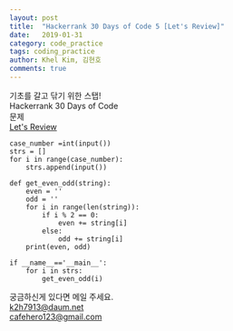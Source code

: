 ```yaml
---
layout: post
title:  "Hackerrank 30 Days of Code 5 [Let's Review]"
date:   2019-01-31
category: code_practice
tags: coding_practice
author: Khel Kim, 김현호
comments: true
---
```


기초를 갈고 닦기 위한 스탭!  
Hackerrank 30 Days of Code  
문제   
[Let's Review](https://www.hackerrank.com/challenges/30-review-loop/problem)

~~~
case_number =int(input())
strs = []
for i in range(case_number):
    strs.append(input())

def get_even_odd(string):
    even = ''
    odd = ''
    for i in range(len(string)):
        if i % 2 == 0:
            even += string[i]
        else:
            odd += string[i]
    print(even, odd)

if __name__=='__main__':
    for i in strs:
        get_even_odd(i)
~~~

궁금하신게 있다면 메일 주세요.  
k2h7913@daum.net  
cafehero123@gmail.com  
